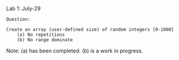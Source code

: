 Lab 1: July-29

	Question:

	Create an array (user-defined size) of random integers [0-1000]
		(a) No repetitions
		(b) No range dominate

Note: (a) has been completed. (b) is a work in progress.
